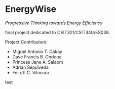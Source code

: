 # EnergyWise

_Progressive Thinking towards Energy Efficiency_

final project dedicated to CSIT321/CSIT340/ES038.

Project Contributors

<ul>
<li>Miguel Antonio T. Dakay</li>
<li>Dave Francis B. Ondona</li>
<li>Princess Jane A. Salaom</li>
<li>Adrian Sepulveda</li>
<li>Felix II C. Vilocura</li>
</ul>
test
